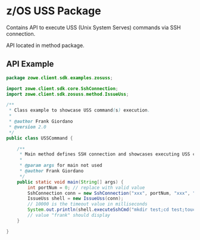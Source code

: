 # z/OS USS Package

Contains API to execute USS (Unix System Serves) commands via SSH connection.

API located in method package.

## API Example

````java
package zowe.client.sdk.examples.zosuss;

import zowe.client.sdk.core.SshConnection;
import zowe.client.sdk.zosuss.method.IssueUss;

/**
 * Class example to showcase USS command(s) execution.
 *
 * @author Frank Giordano
 * @version 2.0
 */
public class USSCommand {

    /**
     * Main method defines SSH connection and showcases executing USS commands.
     *
     * @param args for main not used
     * @author Frank Giordano
     */
    public static void main(String[] args) {
        int portNum = 0; // replace with valid value
        SshConnection conn = new SshConnection("xxx", portNum, "xxx", "xxx");
        IssueUss shell = new IssueUss(conn);
        // 10000 is the timeout value in milliseconds
        System.out.println(shell.executeSshCmd("mkdir test;cd test;touch frank;ls", 10000));
        // value "frank" should display
    }

}
`````